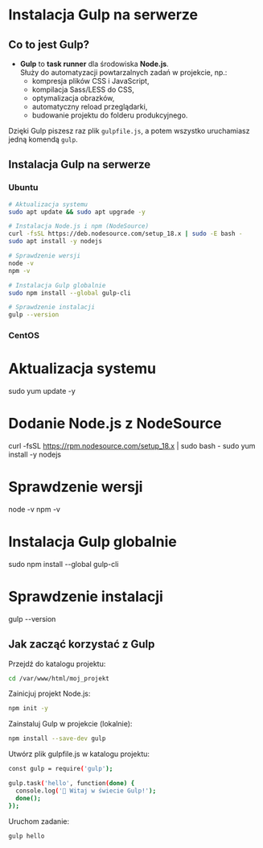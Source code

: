 # Instalacja Gulp na serwerze

## Co to jest Gulp?
- **Gulp** to **task runner** dla środowiska **Node.js**.  
  Służy do automatyzacji powtarzalnych zadań w projekcie, np.:
  - kompresja plików CSS i JavaScript,  
  - kompilacja Sass/LESS do CSS,  
  - optymalizacja obrazków,  
  - automatyczny reload przeglądarki,  
  - budowanie projektu do folderu produkcyjnego.  

Dzięki Gulp piszesz raz plik `gulpfile.js`, a potem wszystko uruchamiasz jedną komendą `gulp`.

## Instalacja Gulp na serwerze

### Ubuntu

```bash
# Aktualizacja systemu
sudo apt update && sudo apt upgrade -y

# Instalacja Node.js i npm (NodeSource)
curl -fsSL https://deb.nodesource.com/setup_18.x | sudo -E bash -
sudo apt install -y nodejs

# Sprawdzenie wersji
node -v
npm -v

# Instalacja Gulp globalnie
sudo npm install --global gulp-cli

# Sprawdzenie instalacji
gulp --version
```
### CentOS

# Aktualizacja systemu
sudo yum update -y

# Dodanie Node.js z NodeSource
curl -fsSL https://rpm.nodesource.com/setup_18.x | sudo bash -
sudo yum install -y nodejs

# Sprawdzenie wersji
node -v
npm -v

# Instalacja Gulp globalnie
sudo npm install --global gulp-cli

# Sprawdzenie instalacji
gulp --version

## Jak zacząć korzystać z Gulp

Przejdź do katalogu projektu:
```bash
cd /var/www/html/moj_projekt
```

Zainicjuj projekt Node.js:

```bash
npm init -y
```

Zainstaluj Gulp w projekcie (lokalnie):

```bash
npm install --save-dev gulp
```

Utwórz plik gulpfile.js w katalogu projektu:

```bash
const gulp = require('gulp');

gulp.task('hello', function(done) {
  console.log('🚀 Witaj w świecie Gulp!');
  done();
});
```

Uruchom zadanie:

```bash
gulp hello
```